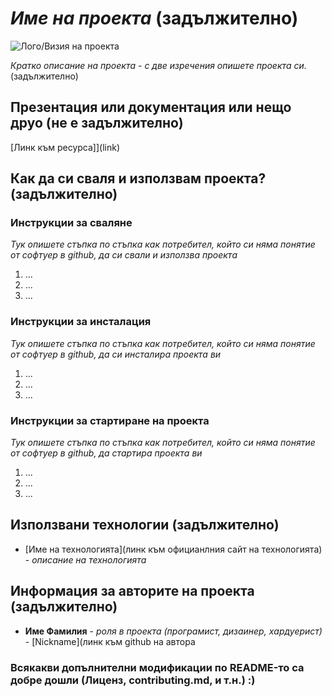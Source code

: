 # *Име на проекта* (задължително)

![Лого/Визия на проекта](path_to_logo.png)

*Кратко описание на проекта - с две изречения опишете проекта си.* (задължително)

## Презентация или документация или нещо друо (не е задължително)
[Линк към ресурса]](link)

## Как да си сваля и използвам проекта? (задължително)

### Инструкции за сваляне
*Тук опишете стъпка по стъпка как потребител, който си няма понятие от софтуер в github, да си свали и използва проекта*

1) ...
2) ...
3) ...

### Инструкции за инсталация
*Тук опишете стъпка по стъпка как потребител, който си няма понятие от софтуер в github, да си инсталира проекта ви*

1) ...
2) ...
3) ...

### Инструкции за стартиране на проекта
*Тук опишете стъпка по стъпка как потребител, който си няма понятие от софтуер в github, да стартира проекта ви*


1) ...
2) ...
3) ...

## Използвани технологии (задължително)

* [Име на технологията](линк към официанлния сайт на технологията) - *описание на технологията*

## Информация за авторите на проекта (задължително)

* **Име Фамилия** - *роля в проекта (програмист, дизаинер, хардуерист)* - [Nickname](линк към github на автора

### Всякакви допълнителни модификации по README-то са добре дошли (Лиценз, contributing.md, и т.н.) :)
